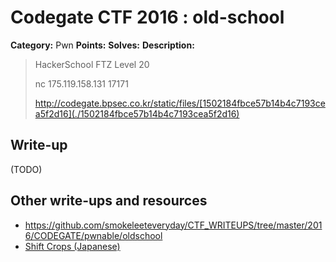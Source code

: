 # Codegate CTF 2016 : old-school

**Category:** Pwn
**Points:** 
**Solves:** 
**Description:**

> HackerSchool FTZ Level 20
> 
> 
> nc 175.119.158.131 17171
> 
> <http://codegate.bpsec.co.kr/static/files/[1502184fbce57b14b4c7193cea5f2d16](./1502184fbce57b14b4c7193cea5f2d16)>


## Write-up

(TODO)

## Other write-ups and resources

* <https://github.com/smokeleeteveryday/CTF_WRITEUPS/tree/master/2016/CODEGATE/pwnable/oldschool> 
* [Shift Crops (Japanese)](http://shift-crops.hatenablog.com/entry/2016/03/14/194958)
